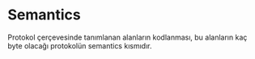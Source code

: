 # Semantics

Protokol çerçevesinde tanımlanan alanların kodlanması, bu alanların kaç byte olacağı protokolün semantics kısmıdır. 

